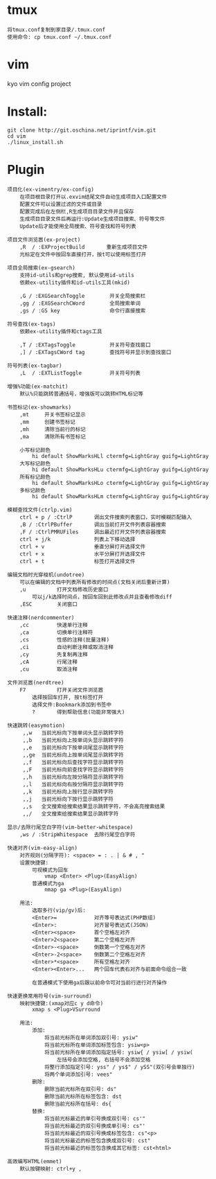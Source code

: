 # tmux
    将tmux.conf复制到家目录/.tmux.conf
    使用命令: cp tmux.conf ~/.tmux.conf


# vim
kyo vim config project

# Install:
    git clone http://git.oschina.net/iprintf/vim.git
    cd vim
    ./linux_install.sh

# Plugin
    项目化(ex-vimentry/ex-config)
        在项目根目录打开以.exvim结尾文件自动生成项目入口配置文件
        配置文件可以设置过滤的文件或目录
        配置完成后在左侧栏,R生成项目目录文件并且保存
        生成项目目录文件后再运行:Update生成项目搜索、符号等文件
        Update后才能使用全局搜索、符号查找和符号列表

    项目文件浏览嚣(ex-project)
        ,R  / :EXProjectBuild       重新生成项目文件
        光标定在文件中按回车直接打开，按t可以使用标签打开

    项目全局搜索(ex-gsearch)
        支持id-utils和grep搜索, 默认使用id-utils
        依赖ex-utility插件和id-utils工具(mkid)

        ,G / :EXGSearchToggle        开关全局搜索栏
        ,gg / :EXGSearchCWord        全局搜索单词
        ,gs / :GS key                命令行直接搜索

    符号查找(ex-tags)
        依赖ex-utility插件和ctags工具

        ,T / :EXTagsToggle           开关符号查找窗口
        ,] / :EXTagsCWord tag        查找符号并显示到查找窗口

    符号列表(ex-tagbar)
        ,L  / :EXTListToggle         开关符号列表

    增强%功能(ex-matchit)
        默认%只能跳转普通括号，增强版可以跳转HTML标记等

    书签标记(ex-showmarks)
        ,mt     开关书签标记显示
        ,mm     创建书签标记
        ,mh     清除当前行的标记
        ,ma     清除所有书签标记

        小写标记颜色
            hi default ShowMarksHLl ctermfg=LightGray guifg=LightGray
        大写标记颜色
            hi default ShowMarksHLu ctermfg=LightGray guifg=LightGray
        所有标记颜色
            hi default ShowMarksHLo ctermfg=LightGray guifg=LightGray
        多标记颜色
            hi default ShowMarksHLm ctermfg=LightGray guifg=LightGray

    模糊查找文件(ctrlp.vim)
        ctrl + p / :CtrlP       调出文件搜索列表窗口，实时模糊匹配输入
        ,B / :CtrlPBuffer       调出当前打开文件列表容器搜索
        ,F / :CtrlPMRUFiles     调出最近打开文件列表容器搜索
        ctrl + j/k              列表上下移动选择
        ctrl + v                垂直分屏打开选择文件
        ctrl + x                水平分屏打开选择文件
        ctrl + t                标签打开选择文件

    编辑文档时光穿梭机(undotree)
        可以在编辑的文档中列表所有修改的时间点(文档关闭后重新计算)
        ,u          打开文档修改历史窗口
            可以j/k选择时间点，按回车回到此修改点并且查看修改diff
        ,ESC        关闭窗口

    快速注释(nerdcommenter)
        ,cc         快速单行注释
        ,ca         切换单行注释符
        ,cs         性感的注释(批量注释)
        ,ci         自动判断注释或取消注释
        ,cy         先复制再注释
        ,cA         行尾注释
        ,cu         取消注释

    文件浏览嚣(nerdtree)
        F7          打开关闭文件浏览嚣
            选择按回车打开, 按t标签打开
            选择文件:Bookmark添加到书签中
            ?       得到帮助信息(功能非常强大)

    快速跳转(easymotion)
         ,,w   当前光标向下按单词头显示跳转字符
         ,,b   当前光标向上按单词头显示跳转字符
         ,,e   当前光标向下按单词尾显示跳转字符
         ,,ge  当前光标向上按单词尾显示跳转字符
         ,,f   当前光标向后查找字符显示跳转字符
         ,,F   当前光标向前查找字符显示跳转字符
         ,,h   当前光标向左按分隔符显示跳转字符
         ,,l   当前光标向右按分隔符显示跳转字符
         ,,k   当前光标向上按行显示跳转字符
         ,,j   当前光标向下按行显示跳转字符
         ,,s   全文搜索给搜索结果显示跳转字符，不会高亮搜索结果
         ,,/   全文搜索给搜索结果显示跳转字符

    显示/去除行尾空白字符(vim-better-whitespace)
        ,ws / :StripWhitespace  去除行尾空白字符

    快速对齐(vim-easy-align)
        对齐规则(分隔字符): <space> = : . | & # , "
        设置快捷键:
            可视模式为回车
                vmap <Enter> <Plug>(EasyAlign)
            普通模式为ga
                nmap ga <Plug>(EasyAlign)

        用法:
            选取多行(vip/gv)后:
            <Enter>=            对齐等号表达式(PHP数组)
            <Enter>:            对齐冒号表达式(JSON)
            <Enter><space>      首个空格左对齐
            <Enter>2<space>     第二个空格左对齐
            <Enter>-<space>     倒数第一个空格左对齐
            <Enter>-2<space>    倒数第二个空格左对齐
            <Enter>*<space>     所有空格左对齐
            <Enter><Enter>...   两个回车代表右对齐与前面命令组合一致

            在普通模式下使用ga后跟以前命令可对当前行进行对齐操作

    快速更换常用符号(vim-surround)
        映射快捷键:(xmap对应c y d命令)
            xmap s <Plug>VSurround

        用法:
            添加:
                将当前光标所在单词添加双引号: ysiw"
                将当前光标所在单词添加标签包含: ysiw<p>
                将当前光标所在单词添加指定括号: ysiw{ / ysiw[ / ysiw(
                    左括号会添加空格, 右括号不会添加空格
                将整行添加指定引号: yss" / ys$" / ySS"(双引号会单独行)
                将两个单词添加引号: vees"
            删除:
                删除当前光标所在双引号: ds"
                删除当前光标所在标签包含: dst
                删除当前光标所在括号: ds{
            替换:
                将当前光标最近的单引号换成双引号: cs'"
                将当前光标最近的双引号换成单引号: cs"'
                将当前光标最近的双引号换成标签包含: cs"<p>
                将当前光标最近的标签包含换成双引号: cst"
                将当前光标最近的标签包含换成其它标签: cst<html>

    高效编写HTML(emmet)
        默认按键映射: ctrl+y ,

